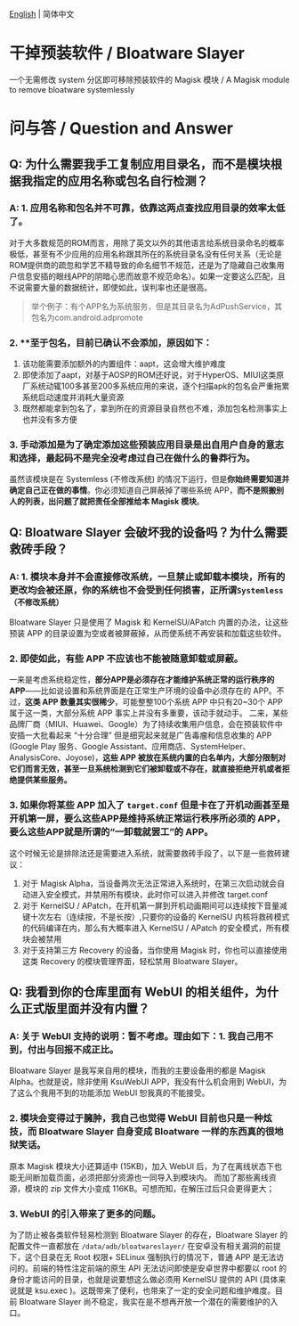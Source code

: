 [English](Q&A.md) | 简体中文

# **干掉预装软件 / Bloatware Slayer**
一个无需修改 system 分区即可移除预装软件的 Magisk 模块 / A Magisk module to remove bloatware systemlessly

# 问与答 / Question and Answer

## Q: 为什么需要我手工复制应用目录名，而不是模块根据我指定的应用名称或包名自行检测？

### A: 1. **应用名称和包名并不可靠，依靠这两点查找应用目录的效率太低了**。
对于大多数规范的ROM而言，用除了英文以外的其他语言给系统目录命名的概率极低，甚至有不少应用的应用名称跟其所在的系统目录名没有任何关系（无论是ROM提供商的疏忽和学艺不精导致的命名细节不规范，还是为了隐藏自己收集用户信息安插的眼线APP的阴暗心思而故意不规范命名）。如果一定要这么匹配，且不说需要大量的数据统计，即使如此，误判率也还是很高。
> 举个例子：有个APP名为系统服务，但是其目录名为AdPushService，其包名为com.android.adpromote
### 2. **至于包名，目前已确认不会添加，原因如下：
1) 该功能需要添加额外的内置组件：aapt，这会增大维护难度
2) 即使添加了aapt，对基于AOSP的ROM还好说，对于HyperOS、MIUI这类原厂系统动辄100多甚至200多系统应用的来说，逐个扫描apk的包名会严重拖累系统启动速度并消耗大量资源
3) 既然都能拿到包名了，拿到所在的资源目录自然也不难，添加包名检测事实上也并没有多方便
### 3. **手动添加是为了确定添加这些预装应用目录是出自用户自身的意志和选择，最起码不是完全没考虑过自己在做什么的鲁莽行为**。
虽然该模块是在 Systemless (不修改系统) 的情况下运行，但是**你始终需要知道并确定自己正在做的事情**。你必须知道自己屏蔽掉了哪些系统 APP，**而不是照搬别人的列表，出问题了就把责任全部推给本 Magisk 模块**。

## Q: Bloatware Slayer 会破坏我的设备吗？为什么需要救砖手段？

### A: 1. **模块本身并不会直接修改系统，一旦禁止或卸载本模块，所有的更改均会被还原**，你的系统也不会受到任何损害，正所谓`Systemless（不修改系统）`
Bloatware Slayer 只是使用了 Magisk 和 KernelSU/APatch 内置的办法，让这些预装 APP 的目录设置为空或者被屏蔽掉，从而使系统不再安装和加载这些软件。
### 2. 即使如此，有些 APP 不应该也不能被随意卸载或屏蔽。
一来是考虑系统稳定性，**部分APP是必须存在才能维护系统正常的运行秩序的APP**——比如说设置和系统界面是在正常生产环境的设备中必须存在的 APP。不过，**这类 APP 数量其实很稀少**，可能整整100个系统 APP 中只有20~30个 APP 属于这一类，大部分系统 APP 事实上并没有多重要，该动手就动手。
二来，某些品牌厂商（MIUI、Huawei、Google）为了持续收集用户信息，会在预装软件中安插一大批看起来 “十分合理” 但是细究起来就是广告毒瘤和信息收集的 APP (Google Play 服务、Google Assistant、应用商店、SystemHelper、AnalysisCore、Joyose)，**这些 APP 被放在系统内置的白名单内，大部分限制对它们而言无效，甚至一旦系统检测到它们被卸载或不存在，就直接拒绝开机或者拒绝提供某些服务。**
### 3. 如果你将某些 APP 加入了 `target.conf` 但是卡在了开机动画甚至是开机第一屏，**要么这些APP是维持系统正常运行秩序所必须的 APP，要么这些APP就是所谓的“一卸载就罢工”的 APP**。
这个时候无论是排除法还是需要进入系统，就需要救砖手段了，以下是一些救砖建议：
1. 对于 Magisk Alpha，当设备两次无法正常进入系统时，在第三次启动就会自动进入安全模式，并禁用所有模块，此时你可以进入并修改 target.conf
2. 对于 KernelSU / APatch，在开机第一屏到开机动画期间可以连续按下音量减键十次左右（连续按，不是长按）,只要你的设备的 KernelSU 内核将救砖模式的代码编译在内，那么有大概率进入 KernelSU / APatch 的安全模式，所有模块会被禁用
3. 对于支持第三方 Recovery 的设备，当你使用 Magisk 时，你也可以直接使用这类 Recovery 的模块管理界面，轻松禁用 Bloatware Slayer。

## Q: 我看到你的仓库里面有 WebUI 的相关组件，为什么正式版里面并没有内置？

### A: 关于 WebUI 支持的说明：暂不考虑。理由如下：1. 我自己用不到，付出与回报不成正比。
Bloatware Slayer 是我写来自用的模块，而我的主要设备用的都是 Magisk Alpha。也就是说，除非使用 KsuWebUI APP，我没有什么机会用到 WebUI，为了这么个我用不到的功能添加 WebUI 恕我真的不能接受。
### 2. 模块会变得过于臃肿，我自己也觉得 WebUI 目前也只是一种炫技，而 Bloatware Slayer 自身变成 Bloatware 一样的东西真的很地狱笑话。
原本 Magisk 模块大小还算适中 (15KB)，加入 WebUI 后，为了在离线状态下也能无间断加载页面，必须把部分资源也一同导入到模块内。
而加了那些离线资源，模块的 zip 文件大小变成 116KB。可想而知，在解压过后只会更得更大；
### 3. WebUI 的引入带来了更多的问题。
为了防止被各类软件轻易检测到 Bloatware Slayer 的存在，Bloatware Slayer 的配置文件一直都放在 `/data/adb/bloatwareslayer/`
在安卓没有相关漏洞的前提下，这个目录在无 Root 权限+ SELinux 强制执行的情况下，普通 APP 是无法访问的。前端的特性注定前端的原生 API 无法访问即使是安卓世界中都要以 root 的身份才能访问的目录，也就是说要想这么做必须用 KernelSU 提供的 API (具体来说就是 ksu.exec )。这既带来了便利，也带来了一定的安全问题和维护难度。目前 Bloatware Slayer 尚不稳定，我实在是不想再开放一个潜在的需要维护的入口。
